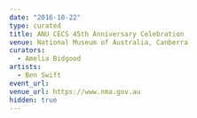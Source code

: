 ```yaml
---
date: "2016-10-22"
type: curated
title: ANU CECS 45th Anniversary Celebration
venue: National Museum of Australia, Canberra
curators:
  - Amelia Bidgood
artists:
  - Ben Swift
event_url:
venue_url: https://www.nma.gov.au
hidden: true
---
```


